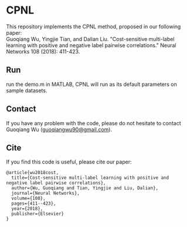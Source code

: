 # CPNL
This repository implements the CPNL method, proposed in our following paper:  
Guoqiang Wu, Yingjie Tian, and Dalian Liu. "Cost-sensitive multi-label learning with positive and negative label pairwise correlations." Neural Networks 108 (2018): 411-423.
## Run
run the demo.m in MATLAB, CPNL will run as its default parameters on sample datasets.
## Contact
If you have any problem with the code, please do not hesitate to contact Guoqiang Wu (guoqiangwu90@gmail.com). 
## Cite
If you find this code is useful, please cite our paper:   
```
@article{wu2018cost,
  title={Cost-sensitive multi-label learning with positive and negative label pairwise correlations},
  author={Wu, Guoqiang and Tian, Yingjie and Liu, Dalian},
  journal={Neural Networks},
  volume={108},
  pages={411--423},
  year={2018},
  publisher={Elsevier}
}
```
